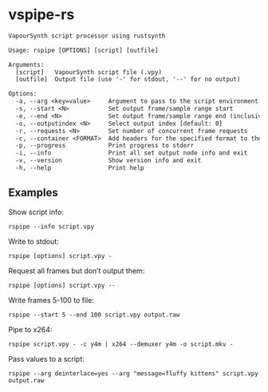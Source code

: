 # vspipe-rs

```txt
VapourSynth script processor using rustsynth

Usage: rspipe [OPTIONS] [script] [outfile]

Arguments:
  [script]   VapourSynth script file (.vpy)
  [outfile]  Output file (use '-' for stdout, '--' for no output)

Options:
  -a, --arg <key=value>     Argument to pass to the script environment
  -s, --start <N>           Set output frame/sample range start
  -e, --end <N>             Set output frame/sample range end (inclusive)
  -o, --outputindex <N>     Select output index [default: 0]
  -r, --requests <N>        Set number of concurrent frame requests
  -c, --container <FORMAT>  Add headers for the specified format to the output [possible values: y4m, wav, w64]
  -p, --progress            Print progress to stderr
  -i, --info                Print all set output node info and exit
  -v, --version             Show version info and exit
  -h, --help                Print help
```

## Examples

Show script info:

`rspipe --info script.vpy`

Write to stdout:

`rspipe [options] script.vpy -`

Request all frames but don’t output them:

`rspipe [options] script.vpy --`

Write frames 5-100 to file:

`rspipe --start 5 --end 100 script.vpy output.raw`

Pipe to x264:

`rspipe script.vpy - -c y4m | x264 --demuxer y4m -o script.mkv -`

Pass values to a script:

`rspipe --arg deinterlace=yes --arg "message=fluffy kittens" script.vpy output.raw`
